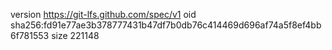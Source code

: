 version https://git-lfs.github.com/spec/v1
oid sha256:fd91e77ae3b378777431b47df7b0db76c414469d696af74a5f8ef4bb6f781553
size 221148
